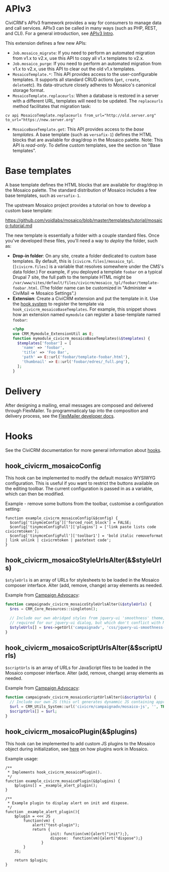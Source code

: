 # APIv3

CiviCRM's APIv3 framework provides a way for consumers to manage data and call services.  APIv3 can be called in many ways
(such as PHP, REST, and CLI). For a general introduction, see [APIv3 Intro](https://docs.civicrm.org/dev/en/latest/api/).

This extension defines a few new APIs:

* `Job.mosaico_migrate`: If you need to perform an automated migration from v1.x to v2.x, use this API to copy all
  v1.x templates to v2.x.
* `Job.mosaico_purge`: If you need to perform an automated migration from v1.x to v2.x, use this API to clear out the
  old v1.x templates.
* `MosaicoTemplate.*`: This API provides access to the user-configurable templates.  It supports all standard CRUD
  actions (`get`, `create`, `delete`etc). Its data-structure closely adheres to Mosaico's canonical storage format.
* `MosaicoTemplate.replaceurls`: When a database is restored in a server with a different URL, templates will need to be updated. The `replaceurls` method facilitates that migration task:

```
cv api MosaicoTemplate.replaceurls from_url="http://old.server.org" to_url="https://new.server.org"
```

* `MosaicoBaseTemplate.get`: This API provides access to the *base templates*. A base template (such as `versafix-1`)
  defines the HTML blocks that are available for drag/drop in the Mosaico palette. Note: This API is *read-only*.
  To define custom templates, see the section on "Base templates".

# Base templates

A base template defines the HTML blocks that are available for drag/drop in the Mosaico palette. The standard distribution
of Mosaico includes a few base templates, such as `versafix-1`.

The upstream Mosaico project provides a tutorial on how to develop a custom base template:

https://github.com/voidlabs/mosaico/blob/master/templates/tutorial/mosaico-tutorial.md

The new template is essentially a folder with a couple standard files.  Once you've developed these files, you'll need
a way to *deploy* the folder, such as:

* __Drop-in folder__: On any site, create a folder dedicated to custom base templates.  By default, this is
  `[civicrm.files]/mosaico_tpl`.  (`[civicrm.files]` is a variable that resolves somewhere under the CMS's data
  folder.) For example, if you deployed a template `foobar` on a typical Drupal 7 site, the full path to the template HTML
  might be `/var/www/sites/default/files/civicrm/mosaico_tpl/foobar/template-foobar.html`.  (The folder name can be
  customized in "Administer => CiviMail => Mosaico Settings".)
* __Extension__: Create a CiviCRM extension and put the template in it. Use the [hook system](https://docs.civicrm.org/dev/en/latest/hooks/) to register the template via `hook_civicrm_mosaicoBaseTemplates`. For example, this snippet shows how an extension named `mymodule` can register a base-template named `foobar`:
  ```php
  <?php
  use CRM_Mymodule_ExtensionUtil as E;
  function mymodule_civicrm_mosaicoBaseTemplates(&$templates) {
    $templates['foobar'] = [
      'name' => 'foobar',
      'title' => 'Foo Bar',
      'path' => E::url('foobar/template-foobar.html'),
      'thumbnail' => E::url('foobar/edres/_full.png'),
    ];
  }
  ```

# Delivery

After designing a mailing, email messages are composed and delivered through FlexMailer.  To programmaticaly tap into the
composition and delivery process, see the [FlexMailer developer docs](https://docs.civicrm.org/flexmailer/en/latest/).

# Hooks

See the CiviCRM documentation for more general information about [hooks](https://docs.civicrm.org/dev/en/latest/hooks/).

## hook_civicrm_mosaicoConfig

This hook can be implemented to modify the default mosaico WYSIWYG configuration. This is useful if you want to restrict the buttons available on the editing toolbar. The current configuration is passed in as a variable, which can then be modified.

Example - remove some buttons from the toolbar, customise a configuration setting:
```
function example_civicrm_mosaicoConfig(&$config) {
  $config['tinymceConfig']['forced_root_block'] = FALSE;
  $config['tinymceConfigFull']['plugins'] = ['link paste lists code civicrmtoken'];
  $config['tinymceConfigFull']['toolbar1'] = 'bold italic removeformat | link unlink | civicrmtoken | pastetext code';
}
```

## hook_civicrm_mosaicoStyleUrlsAlter(&$styleUrls)

`$styleUrls` is an array of URLs for stylesheets to be loaded in the Mosaico composer interface. Alter (add, remove, change) array elements as needed.

Example from  [Campaign Advocacy](https://github.com/twomice/civicrm-campaignadvocacy):

```php
function campaignadv_civicrm_mosaicoStyleUrlsAlter(&$styleUrls) {
  $res = CRM_Core_Resources::singleton();

  // Include our own abridged styles from jquery-ui 'smoothness' theme, as
  // required for our jquery-ui dialog, but which don't conflict with Mosaico.
  $styleUrls[] = $res->getUrl('campaignadv', 'css/jquery-ui-smoothness-partial.css', TRUE);
}
```

## hook_civicrm_mosaicoScriptUrlsAlter(&$scriptUrls)

`$scriptUrls` is an array of URLs for JavaScript files to be loaded in the Mosaico composer interface. Alter (add, remove, change) array elements as needed.

Example from  [Campaign Advocacy](https://github.com/twomice/civicrm-campaignadvocacy):

```php
function campaignadv_civicrm_mosaicoScriptUrlsAlter(&$scriptUrls) {
  // Include our own JS (this url generates dynammic JS containing apprpopriate settings per session).
  $url = CRM_Utils_System::url('civicrm/campaignadv/mosaico-js', '', TRUE, NULL, NULL, NULL, NULL);
  $scriptUrls[] = $url;
}
```

## hook_civicrm_mosaicoPlugin(&$plugins)

This hook can be implemented to add custom JS plugins to the Mosaico object during initialization, see [here](https://github.com/voidlabs/mosaico/wiki/Mosaico-Plugins) on how plugins work in Mosaico.

Example usage:
```
/**
 * Implements hook_civicrm_mosaicoPlugin().
 */
function example_civicrm_mosaicoPlugin(&$plugins) {
    $plugins[] = _example_alert_plugin();
}
  
/**
 * Example plugin to display alert on init and dispose.
 */  
function _example_alert_plugin(){
    $plugin = <<< JS
        function(vm) {
            alert("test-plugin");
            return {
                    init: function(vm){alert("init");}, 
                    dispose:  function(vm){alert("dispose");}
                }  
        }
    JS;

    return $plugin;
}
```
